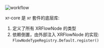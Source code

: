 ![workflow](https://github.com/ch-real3d/xr-core/actions/workflows/ci.yml/badge.svg)

xr-core 是 xr 套件的底层库:

1. 定义了所有 XRFlowNode 的类型
1. 依赖倒置，由外部注入 XRFlowNode 的实现: `FlowNodeTypeRegistry.Default.register()`
